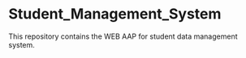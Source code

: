 # Student_Management_System
This repository contains the WEB AAP for student data management system.
